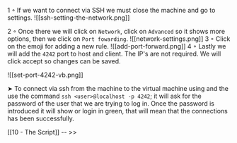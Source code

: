 1 ◦ If we want to connect via SSH we must close the machine and go to settings.
![[ssh-setting-the-network.png]]

2 ◦ Once there we will click on `Network`, click on `Advanced` so it shows more options, then we click on `Port fowarding`.
![[network-settings.png]]
3 ◦ Click on the emoji for adding a new rule.
![[add-port-forward.png]]
4 ◦ Lastly we will add the `4242` port to host and client. The IP's are not required. We will click accept so changes can be saved.

![[set-port-4242-vb.png]]

➤ To connect via ssh from the machine to the virtual machine using and the use the command `ssh <user>@localhost -p 4242`; it will ask for the password of the user that we are trying to log in. Once the password is introduced it will show or login in green, that will mean that the connections has been successfully.

[[10 - The Script]] -- >>
